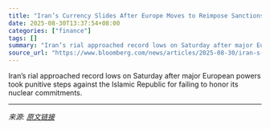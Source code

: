 ```yaml
---
title: "Iran’s Currency Slides After Europe Moves to Reimpose Sanctions"
date: 2025-08-30T13:37:54+08:00
categories: ["finance"]
tags: []
summary: "Iran’s rial approached record lows on Saturday after major European powers took punitive steps against the Islamic Republic for failing to honor its nuclear commitments."
source_url: "https://www.bloomberg.com/news/articles/2025-08-30/iran-s-currency-slides-after-europe-moves-to-reimpose-sanctions"
---
```


Iran’s rial approached record lows on Saturday after major European powers took punitive steps against the Islamic Republic for failing to honor its nuclear commitments.

---

*来源: [原文链接](https://www.bloomberg.com/news/articles/2025-08-30/iran-s-currency-slides-after-europe-moves-to-reimpose-sanctions)*
